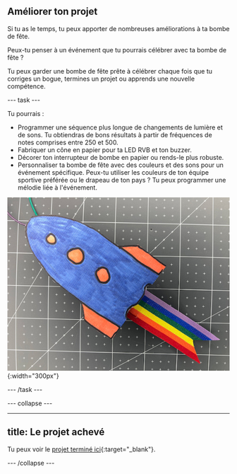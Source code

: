 ## Améliorer ton projet

Si tu as le temps, tu peux apporter de nombreuses améliorations à ta bombe de fête.

Peux-tu penser à un événement que tu pourrais célébrer avec ta bombe de fête ?

Tu peux garder une bombe de fête prête à célébrer chaque fois que tu corriges un bogue, termines un projet ou apprends une nouvelle compétence.

--- task ---

Tu pourrais :

+ Programmer une séquence plus longue de changements de lumière et de sons. Tu obtiendras de bons résultats à partir de fréquences de notes comprises entre 250 et 500.
+ Fabriquer un cône en papier pour ta LED RVB et ton buzzer.
+ Décorer ton interrupteur de bombe en papier ou rends-le plus robuste.
+ Personnaliser ta bombe de fête avec des couleurs et des sons pour un événement spécifique. Peux-tu utiliser les couleurs de ton équipe sportive préférée ou le drapeau de ton pays ? Tu peux programmer une mélodie liée à l'événement.

![Un dessin de fusée a été collé à l'avant de l'interrupteur de la bombe de fête.](images/upgrade-popper.jpg){:width="300px"}

--- /task ---

--- collapse ---

---
title: Le projet achevé
---

Tu peux voir le [projet terminé ici](https://rpf.io/p/en/party-popper-get){:target="_blank"}.

--- /collapse ---
